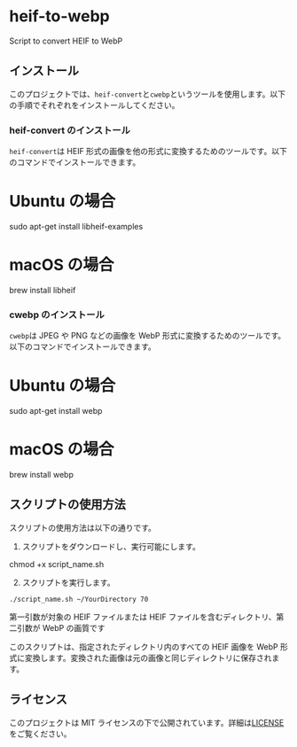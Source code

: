 # heif-to-webp

Script to convert HEIF to WebP

## インストール

このプロジェクトでは、`heif-convert`と`cwebp`というツールを使用します。以下の手順でそれぞれをインストールしてください。

### heif-convert のインストール

`heif-convert`は HEIF 形式の画像を他の形式に変換するためのツールです。以下のコマンドでインストールできます。

# Ubuntu の場合

sudo apt-get install libheif-examples

# macOS の場合

brew install libheif

### cwebp のインストール

`cwebp`は JPEG や PNG などの画像を WebP 形式に変換するためのツールです。以下のコマンドでインストールできます。

# Ubuntu の場合

sudo apt-get install webp

# macOS の場合

brew install webp

## スクリプトの使用方法

スクリプトの使用方法は以下の通りです。

1. スクリプトをダウンロードし、実行可能にします。

chmod +x script_name.sh

2. スクリプトを実行します。

`./script_name.sh ~/YourDirectory 70`

第一引数が対象の HEIF ファイルまたは HEIF ファイルを含むディレクトリ、第二引数が WebP の画質です

このスクリプトは、指定されたディレクトリ内のすべての HEIF 画像を WebP 形式に変換します。変換された画像は元の画像と同じディレクトリに保存されます。

## ライセンス

このプロジェクトは MIT ライセンスの下で公開されています。詳細は[LICENSE](./LICENSE)をご覧ください。
